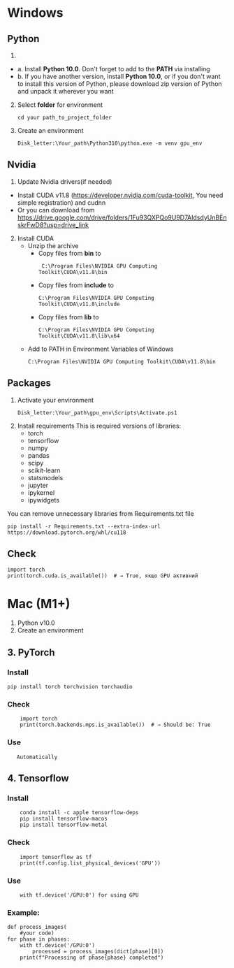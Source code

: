# Windows
## Python
1.
- a. Install **Python 10.0**. Don't forget to add to the **PATH** via installing
- b. If you have another version, install **Python 10.0**, or if you don't want to install this version of Python, please download zip version of Python and unpack it wherever you want
2. Select **folder** for environment
	```
	cd your path_to_project_folder 
	```
3. Create an environment
	```
	Disk_letter:\Your_path\Python310\python.exe -m venv gpu_env
	```
## Nvidia
1. Update Nvidia drivers(if needed)
 - Install CUDA v11.8 (https://developer.nvidia.com/cuda-toolkit, You need simple registration) and cudnn
 - Or you can download from https://drive.google.com/drive/folders/1Fu93QXPQo9U9D7AIdsdyUnBEnskrFwD8?usp=drive_link
2. Install CUDA
   - Unzip the archive
		- Copy files from **bin** to  
	      ```
	       C:\Program Files\NVIDIA GPU Computing Toolkit\CUDA\v11.8\bin
	      ```
	    - Copy files from **include** to  
	      ```
	      C:\Program Files\NVIDIA GPU Computing Toolkit\CUDA\v11.8\include
	      ```
	    - Copy files from **lib** to  
	      ```
	      C:\Program Files\NVIDIA GPU Computing Toolkit\CUDA\v11.8\lib\x64
	      ```
   - Add to PATH in Environment Variables of Windows  
      ```
      C:\Program Files\NVIDIA GPU Computing Toolkit\CUDA\v11.8\bin
      ```
## Packages
1. Activate your environment
	```
	Disk_letter:\Your_path\gpu_env\Scripts\Activate.ps1
	```
2. Install requirements
This is required versions of libraries:
	- torch
	- tensorflow
	- numpy
	-  pandas
	-  scipy
	-  scikit-learn
	-  statsmodels
	-  jupyter
	-  ipykernel
	-  ipywidgets

You can remove unnecessary libraries from Requirements.txt file
```
pip install -r Requirements.txt --extra-index-url https://download.pytorch.org/whl/cu118
```
## Check
	import torch
   	print(torch.cuda.is_available())  # → True, якщо GPU активний

# Mac (M1+)
1. Python v10.0
2. Create an environment
## 3. PyTorch
### Install
	pip install torch torchvision torchaudio
### Check
    	import torch
		print(torch.backends.mps.is_available())  # → Should be: True
### Use
       Automatically	
## 4. Tensorflow
### Install
		conda install -c apple tensorflow-deps
		pip install tensorflow-macos
		pip install tensorflow-metal
 ### Check
    	import tensorflow as tf
		print(tf.config.list_physical_devices('GPU'))
### Use
		with tf.device('/GPU:0') for using GPU
### Example:
	def process_images(
		#your code)
	for phase in phases:
		with tf.device('/GPU:0')
			processed = process_images(dict[phase][0])
		print(f"Processing of phase{phase} completed")
  	
